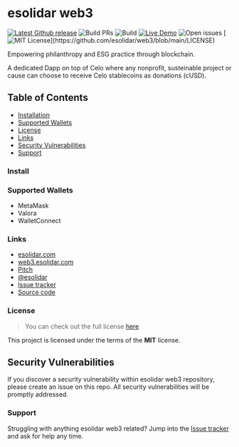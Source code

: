 # esolidar web3

[![Latest Github release](https://img.shields.io/github/release/Martinsos/edlib.svg)](https://github.com/esolidar/web3/releases/latest)
![Build PRs](https://github.com/esolidar/web3/actions/workflows/build_lint_tests.yml/badge.svg)
![Build](https://github.com/esolidar/web3/actions/workflows/build_lint_tests.yml/badge.svg)
[![Live Demo](https://img.shields.io/badge/demo-online-green.svg)](https://web3.testesolidar.com)
![Open issues](https://github.com/esolidar/web3/issues)
[![MIT License](https://img.shields.io/apm/l/atomic-design-ui.svg?)](https://github.com/esolidar/web3/blob/main/LICENSE)

Empowering philanthropy and ESG practice through blockchain.

A dedicated Dapp on top of Celo where any nonprofit, susteinable project or cause can choose to receive Celo stablecoins as donations (cUSD).

## Table of Contents

- [Installation](#install)
- [Supported Wallets](#supported-wallets)
- [License](#license)
- [Links](#links)
- [Security Vulnerabilities](#security-vulnerabilities)
- [Support](#support)

### Install

### Supported Wallets

- MetaMask
- Valora
- WalletConnect

### Links

- [esolidar.com](https://www.esolidar.com)
- [web3.esolidar.com](https://web3.esolidar.com)
- [Pitch](https://pitch.com/public/2b1f2641-fea9-4406-a1b7-0b116a125fd0)
- [@esolidar](https://twitter.com/esolidar)
- [Issue tracker](https://github.com/esolidar/web3/issues)
- [Source code](https://github.com/esolidar/web3)

### License

>You can check out the full license [here](https://github.com/esolidar/web3/blob/main/LICENSE)

This project is licensed under the terms of the **MIT** license.

## Security Vulnerabilities

If you discover a security vulnerability within esolidar web3 repository, please create an issue on this repo. All security vulnerabilities will be promptly addressed.

### Support

Struggling with anything esolidar web3 related? Jump into the [Issue tracker](https://github.com/esolidar/web3/issues) and ask for help any time.

[issues-badge]: https://img.shields.io/github/issues/mkosir/react-parallax-tilt
